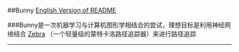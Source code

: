 ##Bunny
[English Version of README](./README.en.md)

###Bunny是一次机器学习与计算机图形学相结合的尝试，理想目标是利用神经网络结合 [Zebra](./zebra) （一个轻量级的蒙特卡洛路径追踪器）来进行路径追踪

***

